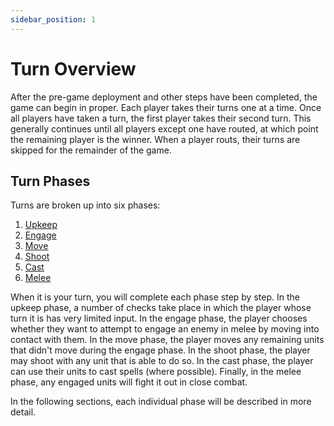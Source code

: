 ```yaml
---
sidebar_position: 1
---
```

# Turn Overview
After the pre-game deployment and other steps have been completed, the game can begin in proper. Each player takes their turns one at a time. Once all players have taken a turn, the first player takes their second turn. This generally continues until all players except one have routed, at which point the remaining player is the winner. When a player routs, their turns are skipped for the remainder of the game.
## Turn Phases

Turns are broken up into six phases:
1. [Upkeep](docs/2.%20How%20to%20Play/2.%20Game%20Rules/2.%20Upkeep%20Phase.md)
2. [Engage](docs/2.%20How%20to%20Play/2.%20Game%20Rules/3.%20Engage%20Phase.md)
3. [Move](docs/2.%20How%20to%20Play/2.%20Game%20Rules/4.%20Move%20Phase.md)
4. [Shoot](docs/2.%20How%20to%20Play/2.%20Game%20Rules/5.%20Shoot%20Phase.md)
5. [Cast](docs/2.%20How%20to%20Play/2.%20Game%20Rules/6.%20Cast%20Phase.md)
6. [Melee](docs/2.%20How%20to%20Play/2.%20Game%20Rules/7.%20Melee%20Phase.md)

When it is your turn, you will complete each phase step by step. In the upkeep phase, a number of checks take place in which the player whose turn it is has very limited input. In the engage phase, the player chooses whether they want to attempt to engage an enemy in melee by moving into contact with them. In the move phase, the player moves any remaining units that didn't move during the engage phase. In the shoot phase, the player may shoot with any unit that is able to do so. In the cast phase, the player can use their units to cast spells (where possible). Finally, in the melee phase, any engaged units will fight it out in close combat.

In the following sections, each individual phase will be described in more detail.
